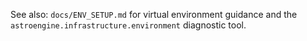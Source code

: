 See also: `docs/ENV_SETUP.md` for virtual environment guidance and the
`astroengine.infrastructure.environment` diagnostic tool.
